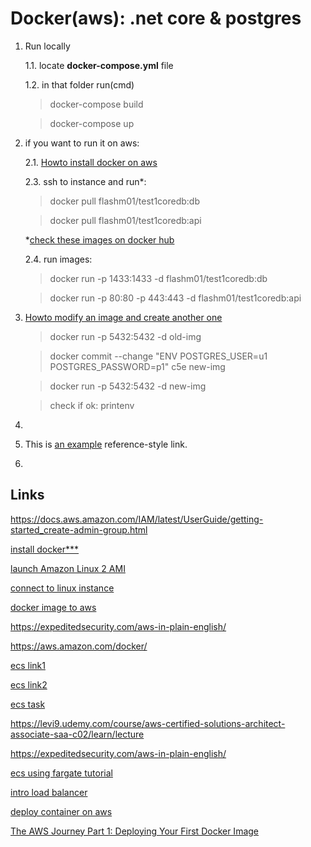 # Docker(aws): .net core & postgres

1. Run locally

    1.1. locate **docker-compose.yml** file

    1.2. in that folder run(cmd)
    > docker-compose build

    > docker-compose up

2. if you want to run it on aws:

    2.1. [Howto install docker on aws](https://github.com/bogdan8z/dockercoredb/tree/master/docs/install-aws)

    2.3. ssh to instance and run*:
    > docker pull flashm01/test1coredb:db

    > docker pull flashm01/test1coredb:api

    *[check these images on docker hub](https://hub.docker.com/r/flashm01/test1coredb)

    2.4. run images:
    >docker run -p 1433:1433 -d flashm01/test1coredb:db

    >docker run -p 80:80 -p 443:443 -d flashm01/test1coredb:api

3. [Howto modify an image and create another one](#modify-image)

    >docker run -p 5432:5432 -d old-img

    >docker commit --change "ENV POSTGRES_USER=u1 POSTGRES_PASSWORD=p1" c5e new-img

    >docker run -p 5432:5432 -d new-img

    >check if ok: printenv

4. [id]: http://b.org/ "title"

5. This is [an example][id] reference-style link.

6. [id]: http://example.com/  "Optional Title Here"

## Links

<https://docs.aws.amazon.com/IAM/latest/UserGuide/getting-started_create-admin-group.html>

[install docker***](https://docs.aws.amazon.com/AmazonECS/latest/developerguide/docker-basics.html)

[launch Amazon Linux 2 AMI](https://docs.aws.amazon.com/AWSEC2/latest/UserGuide/launching-instance.html)

[connect to linux instance](https://docs.aws.amazon.com/AWSEC2/latest/UserGuide/AccessingInstances.html)

[docker image to aws](https://reflectoring.io/aws-deploy-docker-image-via-web-console)

<https://expeditedsecurity.com/aws-in-plain-english/>

<https://aws.amazon.com/docker/>

[ecs link1](https://docs.aws.amazon.com/AmazonECS/latest/developerguide/Welcome.html)

[ecs link2](https://eu-central-1.console.aws.amazon.com/ecs/home?region=eu-central-1#/getStarted)

[ecs task](https://docs.aws.amazon.com/AmazonECS/latest/developerguide/task_definitions.html)

<https://levi9.udemy.com/course/aws-certified-solutions-architect-associate-saa-c02/learn/lecture>

<https://expeditedsecurity.com/aws-in-plain-english/>

[ecs using fargate tutorial](https://docs.aws.amazon.com/AmazonECS/latest/developerguide/getting-started-fargate.html)

[intro load balancer](https://docs.aws.amazon.com/elasticloadbalancing/latest/application/introduction.html)

[deploy container on aws](https://aws.amazon.com/getting-started/hands-on/deploy-docker-containers)

[The AWS Journey Part 1: Deploying Your First Docker Image](https://reflectoring.io/aws-deploy-docker-image-via-web-console)